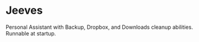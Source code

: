 # Jeeves
Personal Assistant with Backup, Dropbox, and Downloads cleanup abilities. Runnable at startup.
